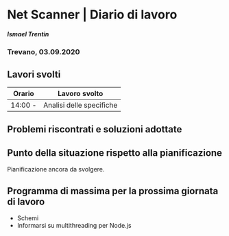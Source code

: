 

# Net Scanner | Diario di lavoro
##### Ismael Trentin
### Trevano, 03.09.2020

## Lavori svolti


|Orario        |Lavoro svolto                 |
|--------------|------------------------------|
|14:00 -       |Analisi delle specifiche      |


##  Problemi riscontrati e soluzioni adottate


##  Punto della situazione rispetto alla pianificazione

Pianificazione ancora da svolgere.


## Programma di massima per la prossima giornata di lavoro

* Schemi
* Informarsi su multithreading per Node.js
